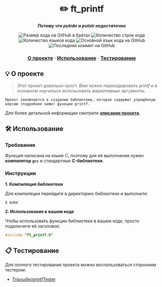 <h1 align="center">
	✏️ ft_printf
</h1>

<p align="center">
	<b><i>Потому что putnbr и putstr недостаточно</i></b><br>
</p>

<p align="center">
	<img alt="Размер кода на GitHub в байтах" src="https://img.shields.io/github/languages/code-size/surfi89/ft_printf?color=lightblue" />
	<img alt="Количество строк кода" src="https://img.shields.io/tokei/lines/github/surfi89/ft_printf?color=critical" />
	<img alt="Количество языков кода" src="https://img.shields.io/github/languages/count/surfi89/ft_printf?color=yellow" />
	<img alt="Основной язык кода на GitHub" src="https://img.shields.io/github/languages/top/surfi89/ft_printf?color=blue" />
	<img alt="Последний коммит на GitHub" src="https://img.shields.io/github/last-commit/surfi89/ft_printf?color=green" />
</p>

<h3 align="center">
	<a href="#%EF%B8%8F-about">О проекте</a>
	<span> · </span>
	<a href="#%EF%B8%8F-usage">Использование</a>
	<span> · </span>
	<a href="#-testing">Тестирование</a>
</h3>


## 💡 О проекте

> _Этот проект довольно прост. Вам нужно перекодировать printf и в основном научиться использовать вариативные аргументы._

	Проект заключается в создании библиотеки, которая содержит упрощённую версию (подробнее ниже) функции printf.

Для более детальной информации смотрите [**описание проекта**](https://github.com/Surfi89/42cursus/tree/main/Subject%20PDFs).


## 🛠️ Использование

### Требования

Функция написана на языке C, поэтому для её выполнения нужен **компилятор `gcc`** и стандартные **C-библиотеки**.

### Инструкции

**1. Компиляция библиотеки**

Для компиляции перейдите в директорию библиотеки и выполните:

```shell
$ make
```

**2. Использование в вашем коде**

Чтобы использовать функции библиотеки в вашем коде, просто подключите её заголовок:

```C
#include "ft_printf.h"
```

## 📋 Тестирование

Для полного тестирования проекта можно воспользоваться сторонним тестером:

* [Tripouille/printfTester](https://github.com/Tripouille/printfTester)
```
